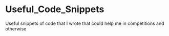 # Useful_Code_Snippets
Useful snippets of code that I wrote that could help me in competitions and otherwise

